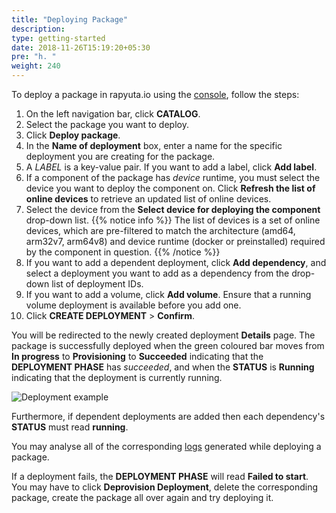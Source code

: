 ```yaml
---
title: "Deploying Package"
description:
type: getting-started
date: 2018-11-26T15:19:20+05:30
pre: "h. "
weight: 240
---
```

To deploy a package in rapyuta.io using the [console](https://closed-beta.rapyuta.io),
follow the steps:

1. On the left navigation bar, click **CATALOG**.
2. Select the package you want to deploy.
3. Click **Deploy package**.
4. In the **Name of deployment** box, enter a name for the specific deployment
you are creating for the package.
5. A _LABEL_ is a key-value pair. If you want to add a label, click **Add label**.
6. If a component of the package has _device_ runtime, you must select the device
you want to deploy the component on. Click **Refresh the list of online
devices** to retrieve an updated list of online devices.
7. Select the device from the **Select device for deploying the component** drop-down list.
{{% notice info %}}
The list of devices is a set of online devices, which are pre-filtered to match
the architecture (amd64, arm32v7, arm64v8) and device runtime (docker or preinstalled)
required by the component in question.
{{% /notice %}}
8. If you want to add a dependent deployment, click **Add dependency**, and select
a deployment you want to add as a dependency from the drop-down list of
deployment IDs.
9. If you want to add a volume, click **Add volume**. Ensure that a running volume
deployment is available before you add one.
10. Click **CREATE DEPLOYMENT** > **Confirm**.

You will be redirected to the newly created deployment **Details** page.
The package is successfully deployed when the green coloured bar moves from
**In progress** to **Provisioning** to **Succeeded** indicating that the
**DEPLOYMENT PHASE** has _succeeded_, and when the **STATUS** is **Running**
indicating that the deployment is currently running.

![Deployment example](/images/tutorials/ros-pub-sub/ros-pub-sub-deployment.png?classes=border,shadow&width=50pc)

Furthermore, if dependent deployments are added then each dependency's **STATUS**
must read **running**.

You may analyse all of the corresponding [logs](/core-concepts/logging/deployment-logs)
generated while deploying a package.

If a deployment fails, the **DEPLOYMENT PHASE** will read **Failed to start**.
You may have to click **Deprovision Deployment**, delete the corresponding
package, create the package all over again and try deploying it.
